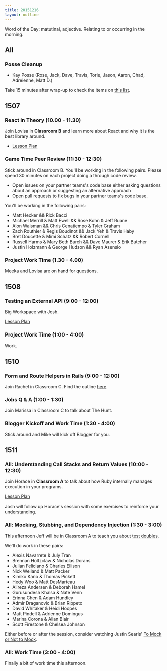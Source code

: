 ```yaml
---
title: 20151216
layout: outline
---
```


Word of the Day: matutinal, adjective. Relating to or occurring in the morning.

## All

### Posse Cleanup

* Kay Posse (Rose, Jack, Dave, Travis, Torie, Jason, Aaron, Chad, Adreienne,
Matt D.)

Take 15 minutes after wrap-up to check the items on [this list](https://gist.github.com/rwarbelow/f5cfe4333402d043ef2e).


## 1507

### React in Theory (10.00 - 11.30)

Join Lovisa in **Classroom B** and learn more about React and why it is the best library around.

- [Lesson Plan](https://github.com/turingschool/lesson_plans/blob/master/ruby_04-apis_and_scalability/react_in_theory.markdown)

### Game Time Peer Review (11:30 - 12:30)

Stick around in Classroom B. You'll be working in the following pairs. Please spend 30 minutes on each project doing a through code review.

- Open issues on your partner teams's code base either asking questions about an approach or suggesting an alternative approach
- Open pull requests to fix bugs in your partner teams's code base.

You'll be working in the following pairs:

* Matt Hecker && Rick Bacci
* Michael Merrill & Matt Ewell && Rose Kohn & Jeff Ruane
* Alon Waisman && Chris Cenatiempo & Tyler Graham
* Zach Routhier & Regis Boudinot && Jack Yeh & Travis Haby
* Bret Doucette & Mimi Schatz && Robert Cornell
* Russell Harms & Mary Beth Burch && Dave Maurer & Erik Butcher
* Justin Holzmann & George Hudson && Ryan Asensio

### Project Work Time (1.30 - 4.00)

Meeka and Lovisa are on hand for questions.

## 1508

### Testing an External API (9:00 - 12:00)

Big Workspace with Josh.

[Lesson Plan](https://github.com/turingschool/lesson_plans/blob/master/ruby_03-professional_rails_applications/testing_against_third_party_apis.md)

### Project Work Time (1:00 - 4:00)

Work.


## 1510

### Form and Route Helpers in Rails (9:00 - 12:00)

Join Rachel in Classroom C. Find the outline [here](https://github.com/turingschool/lesson_plans/blob/master/ruby_02-web_applications_with_ruby/forms_and_route_helpers_in_rails.markdown). 

### Jobs Q & A (1:00 - 1:30)

Join Marissa in Classroom C to talk about The Hunt.

### Blogger Kickoff and Work Time (1:30 - 4:00)

Stick around and Mike will kick off Blogger for you.


## 1511

### All: Understanding Call Stacks and Return Values (10:00 - 12:30)

Join Horace in **Classroom A** to talk about how Ruby internally
manages execution in your programs.

[Lesson Plan](https://github.com/turingschool/lesson_plans/blob/master/ruby_01-object_oriented_programming_with_ruby/stacks_methods_and_program_flow.markdown)

Josh will follow up Horace's session with some exercises to reinforce your understanding.

### All: Mocking, Stubbing, and Dependency Injection (1:30 - 3:00)

This afternoon Jeff will be in Classroom A to teach you about [test doubles](https://github.com/turingschool/lesson_plans/blob/master/ruby_01-object_oriented_programming_with_ruby/testing_with_mocks_stubs_and_dependencies.markdown).

We'll do work in these pairs:

* Alexis Navarrete & July Tran
* Brennan Holtzclaw & Nicholas Dorans
* Julian Feliciano & Charles Ellison
* Nick Weiland & Matt Packer
* Kimiko Kano & Thomas Pickett
* Hedy Woo & Matt DesMarteau
* Alireza Andersen & Deborah Hamel
* Gurusundesh Khalsa & Nate Venn
* Erinna Chen & Adam Hundley
* Admir Draganovic & Brian Rippeto
* David Whitaker & Heidi Hoopes
* Matt Pindell & Adrienne Domingus
* Marina Corona & Allan Blair
* Scott Firestone & Chelsea Johnson

Either before or after the session, consider watching Justin Searls' [To Mock or Not to Mock](https://vimeo.com/54045166).

### All: Work Time (3:00 - 4:00)

Finally a bit of work time this afternoon.
